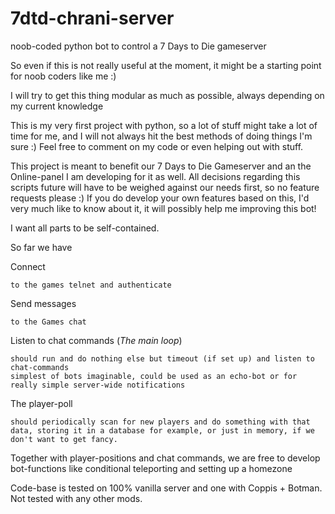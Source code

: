 # 7dtd-chrani-server

noob-coded python bot to control a 7 Days to Die gameserver


So even if this is not really useful at the moment, it might be a starting point for noob coders like me :)

I will try to get this thing modular as much as possible, always depending on my current knowledge

This is my very first project with python, so a lot of stuff might take a lot of time for me, and I will not always hit the best methods of doing things I'm sure :) Feel free to comment on my code or even helping out with stuff.

This project is meant to benefit our 7 Days to Die Gameserver and an the Online-panel I am developing for it as well. All decisions regarding this scripts future will have to be weighed against our needs first, so no feature requests please :) If you do develop your own features based on this, I'd very much like to know about it, it will possibly help me improving this bot!

I want all parts to be self-contained.

So far we have

Connect

    to the games telnet and authenticate

Send messages

    to the Games chat

Listen to chat commands (*The main loop*)

    should run and do nothing else but timeout (if set up) and listen to chat-commands 
    simplest of bots imaginable, could be used as an echo-bot or for really simple server-wide notifications


The player-poll

    should periodically scan for new players and do something with that data, storing it in a database for example, or just in memory, if we don't want to get fancy. 

Together with player-positions and chat commands, we are free to develop bot-functions like conditional teleporting and setting up a homezone

Code-base is tested on 100% vanilla server and one with Coppis + Botman. Not tested with any other mods.